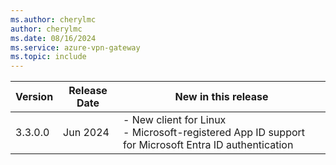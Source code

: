 ```yaml
---
ms.author: cherylmc
author: cherylmc
ms.date: 08/16/2024
ms.service: azure-vpn-gateway
ms.topic: include
---
```


| Version | Release Date | New in this release |
|---|---|---|
| 3.3.0.0 | Jun 2024 | - New client for Linux<br> - Microsoft-registered App ID support for Microsoft Entra ID authentication|
